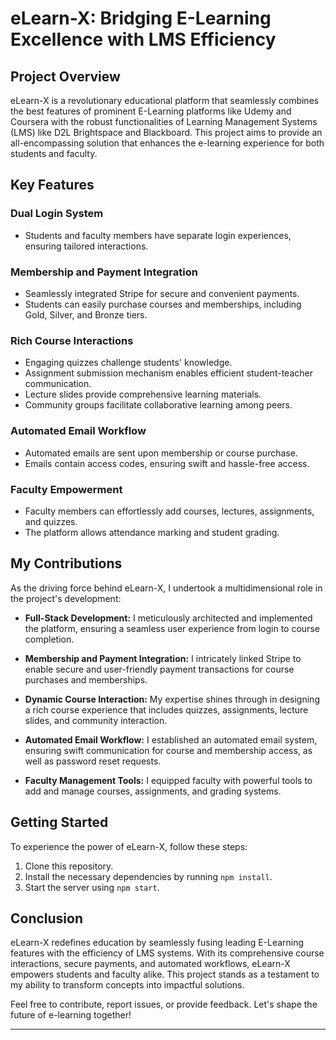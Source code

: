 # eLearn-X: Bridging E-Learning Excellence with LMS Efficiency

## Project Overview

eLearn-X is a revolutionary educational platform that seamlessly combines the best features of prominent E-Learning platforms like Udemy and Coursera with the robust functionalities of Learning Management Systems (LMS) like D2L Brightspace and Blackboard. This project aims to provide an all-encompassing solution that enhances the e-learning experience for both students and faculty.

## Key Features

### Dual Login System
- Students and faculty members have separate login experiences, ensuring tailored interactions.

### Membership and Payment Integration
- Seamlessly integrated Stripe for secure and convenient payments.
- Students can easily purchase courses and memberships, including Gold, Silver, and Bronze tiers.

### Rich Course Interactions
- Engaging quizzes challenge students' knowledge.
- Assignment submission mechanism enables efficient student-teacher communication.
- Lecture slides provide comprehensive learning materials.
- Community groups facilitate collaborative learning among peers.

### Automated Email Workflow
- Automated emails are sent upon membership or course purchase.
- Emails contain access codes, ensuring swift and hassle-free access.

### Faculty Empowerment
- Faculty members can effortlessly add courses, lectures, assignments, and quizzes.
- The platform allows attendance marking and student grading.

## My Contributions

As the driving force behind eLearn-X, I undertook a multidimensional role in the project's development:

- **Full-Stack Development:** I meticulously architected and implemented the platform, ensuring a seamless user experience from login to course completion.

- **Membership and Payment Integration:** I intricately linked Stripe to enable secure and user-friendly payment transactions for course purchases and memberships.

- **Dynamic Course Interaction:** My expertise shines through in designing a rich course experience that includes quizzes, assignments, lecture slides, and community interaction.

- **Automated Email Workflow:** I established an automated email system, ensuring swift communication for course and membership access, as well as password reset requests.

- **Faculty Management Tools:** I equipped faculty with powerful tools to add and manage courses, assignments, and grading systems.

## Getting Started

To experience the power of eLearn-X, follow these steps:
1. Clone this repository.
2. Install the necessary dependencies by running `npm install`.
3. Start the server using `npm start`.

## Conclusion

eLearn-X redefines education by seamlessly fusing leading E-Learning features with the efficiency of LMS systems. With its comprehensive course interactions, secure payments, and automated workflows, eLearn-X empowers students and faculty alike. This project stands as a testament to my ability to transform concepts into impactful solutions.

Feel free to contribute, report issues, or provide feedback. Let's shape the future of e-learning together!

---


